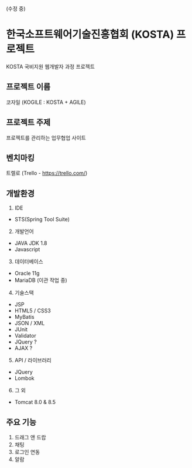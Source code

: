 (수정 중)

# 한국소프트웨어기술진흥협회 (KOSTA) 프로젝트
KOSTA 국비지원 웹개발자 과정 프로젝트

## 프로젝트 이름
코자일 (KOGILE : KOSTA + AGILE)

## 프로젝트 주제
프로젝트를 관리하는 업무협업 사이트

## 벤치마킹
트렐로 (Trello - https://trello.com/)

## 개발환경
1. IDE
  - STS(Spring Tool Suite)
2. 개발언어
  - JAVA JDK 1.8
  - Javascript
3. 데이터베이스
  - Oracle 11g
  - MariaDB (이관 작업 중)
4. 기술스택
  - JSP
  - HTML5 / CSS3
  - MyBatis
  - JSON / XML
  - JUnit
  - Validator
  - JQuery ?
  - AJAX ?
5. API / 라이브러리
  - JQuery
  - Lombok
6. 그 외
  - Tomcat 8.0 & 8.5

## 주요 기능
1. 드래그 앤 드랍
2. 채팅
3. 로그인 연동
4. 알람
